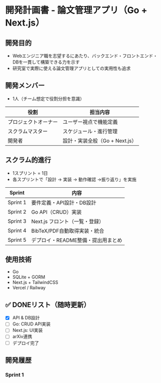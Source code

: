 # 開発計画書 - 論文管理アプリ（Go + Next.js）

## 開発目的

- Webエンジニア職を志望するにあたり、バックエンド・フロントエンド・DBを一貫して構築できる力を示す
- 研究室で実際に使える論文管理アプリとしての実用性も追求

## 開発メンバー

- 1人（チーム想定で役割分担を意識）

| 役割 | 担当内容 |
|------|----------|
| プロジェクトオーナー   | ユーザー視点で機能定義 |
| スクラムマスター   | スケジュール・進行管理 |
| 開発者 | 設計・実装全般（Go + Next.js） |

## スクラム的進行

- 1スプリント = 1日
- 各スプリントで「設計 → 実装 → 動作確認 →振り返り」を実施

| Sprint  | 内容 |
|--------|------|
| Sprint 1 | 要件定義・API設計・DB設計 |
| Sprint 2 |  Go API（CRUD）実装 |
| Sprint 3 |  Next.js フロント（一覧・登録） |
| Sprint 4 |  BibTeX/PDF自動取得実装・統合 |
| Sprint 5 | デプロイ・README整備・提出用まとめ |

## 使用技術

- Go
- SQLite + GORM
- Next.js + TailwindCSS
- Vercel / Railway

## ✅ DONEリスト（随時更新）

- [x] API & DB設計
- [ ] Go: CRUD API実装
- [ ] Next.js: UI実装
- [ ] arXiv連携
- [ ] デプロイ完了

## 開発履歴

### Sprint 1
